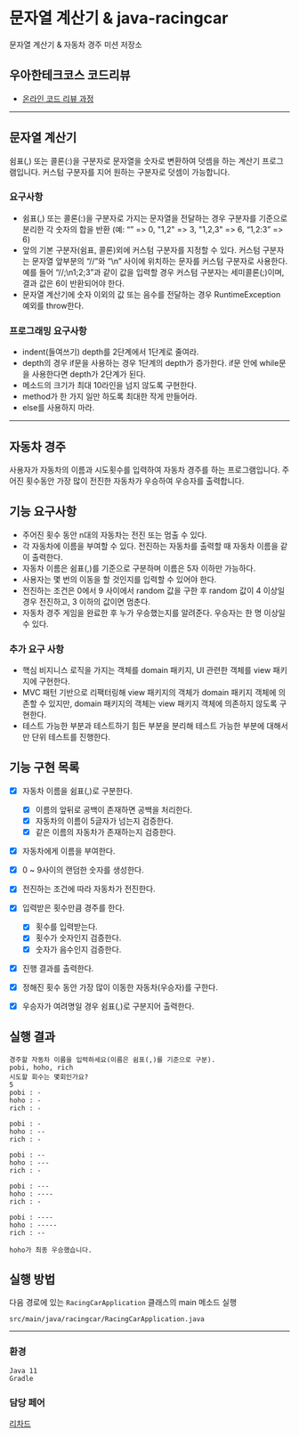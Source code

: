# 문자열 계산기 & java-racingcar

문자열 계산기 & 자동차 경주 미션 저장소

## 우아한테크코스 코드리뷰

- [온라인 코드 리뷰 과정](https://github.com/woowacourse/woowacourse-docs/blob/master/maincourse/README.md)

---

## 문자열 계산기
쉼표(,) 또는 콜론(:)을 구분자로 문자열을 숫자로 변환하여 덧셈을 하는 계산기 프로그램입니다.
커스텀 구분자를 지어 원하는 구분자로 덧셈이 가능합니다.

### 요구사항
- 쉼표(,) 또는 콜론(:)을 구분자로 가지는 문자열을 전달하는 경우 구분자를 기준으로 분리한 각 숫자의 합을 반환 (예: “” => 0, "1,2" => 3, "1,2,3" => 6, “1,2:3” => 6)  
- 앞의 기본 구분자(쉼표, 콜론)외에 커스텀 구분자를 지정할 수 있다. 커스텀 구분자는 문자열 앞부분의 “//”와 “\n” 사이에 위치하는 문자를 커스텀 구분자로 사용한다. 예를 들어 “//;\n1;2;3”과 같이 값을 입력할 경우 커스텀 구분자는 세미콜론(;)이며, 결과 값은 6이 반환되어야 한다.  
- 문자열 계산기에 숫자 이외의 값 또는 음수를 전달하는 경우 RuntimeException 예외를 throw한다.  

### 프로그래밍 요구사항
- indent(들여쓰기) depth를 2단계에서 1단계로 줄여라.  
- depth의 경우 if문을 사용하는 경우 1단계의 depth가 증가한다. if문 안에 while문을 사용한다면 depth가 2단계가 된다.  
- 메소드의 크기가 최대 10라인을 넘지 않도록 구현한다.  
- method가 한 가지 일만 하도록 최대한 작게 만들어라.  
- else를 사용하지 마라.

---


## 자동차 경주
사용자가 자동차의 이름과 시도횟수를 입력하여 자동차 경주를 하는 프로그램입니다.
주어진 횟수동안 가장 많이 전진한 자동차가 우승하여 우승자를 출력합니다.


## 기능 요구사항
- 주어진 횟수 동안 n대의 자동차는 전진 또는 멈출 수 있다.
- 각 자동차에 이름을 부여할 수 있다. 전진하는 자동차를 출력할 때 자동차 이름을 같이 출력한다.
- 자동차 이름은 쉼표(,)를 기준으로 구분하며 이름은 5자 이하만 가능하다.
- 사용자는 몇 번의 이동을 할 것인지를 입력할 수 있어야 한다.
- 전진하는 조건은 0에서 9 사이에서 random 값을 구한 후 random 값이 4 이상일 경우 전진하고, 3 이하의 값이면 멈춘다.
- 자동차 경주 게임을 완료한 후 누가 우승했는지를 알려준다. 우승자는 한 명 이상일 수 있다.

### 추가 요구 사항
- 핵심 비지니스 로직을 가지는 객체를 domain 패키지, UI 관련한 객체를 view 패키지에 구현한다.
- MVC 패턴 기반으로 리팩터링해 view 패키지의 객체가 domain 패키지 객체에 의존할 수 있지만, domain 패키지의 객체는 view 패키지 객체에 의존하지 않도록 구현한다.
- 테스트 가능한 부분과 테스트하기 힘든 부분을 분리해 테스트 가능한 부분에 대해서만 단위 테스트를 진행한다.

## 기능 구현 목록

- [x] 자동차 이름을 쉼표(,)로 구분한다.
    - [x] 이름의 앞뒤로 공백이 존재하면 공백을 처리한다.
    - [x] 자동차의 이름이 5글자가 넘는지 검증한다.
    - [x] 같은 이름의 자동차가 존재하는지 검증한다.

- [x] 자동차에게 이름을 부여한다.

- [x] 0 ~ 9사이의 랜덤한 숫자를 생성한다.
- [x] 전진하는 조건에 따라 자동차가 전진한다.
- [x] 입력받은 횟수만큼 경주를 한다.
    - [x] 횟수를 입력받는다.
    - [x] 횟수가 숫자인지 검증한다.
    - [x] 숫자가 음수인지 검증한다.
- [x] 진행 결과를 출력한다.
- [x] 정해진 횟수 동안 가장 많이 이동한 자동차(우승자)를 구한다.
- [x] 우승자가 여려명일 경우 쉼표(,)로 구분지어 출력한다.

## 실행 결과
```
경주할 자동차 이름을 입력하세요(이름은 쉼표(,)를 기준으로 구분).
pobi, hoho, rich
시도할 회수는 몇회인가요?
5
pobi : -
hoho : -
rich : -

pobi : -
hoho : --
rich : -

pobi : --
hoho : ---
rich : -

pobi : ---
hoho : ----
rich : -

pobi : ----
hoho : -----
rich : --

hoho가 최종 우승했습니다.
```

## 실행 방법
다음 경로에 있는 `RacingCarApplication` 클래스의 main 메소드 실행
```
src/main/java/racingcar/RacingCarApplication.java
```

--- 
### 환경
```
Java 11
Gradle
```

### 담당 페어
[리차드](https://github.com/HJ-Rich)
